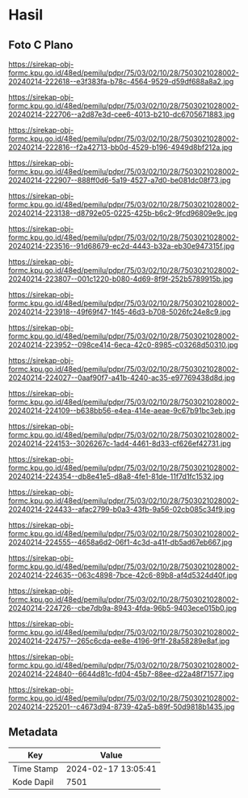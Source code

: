 # Hasil

## Foto C Plano

https://sirekap-obj-formc.kpu.go.id/48ed/pemilu/pdpr/75/03/02/10/28/7503021028002-20240214-222618--e3f383fa-b78c-4564-9529-d59df688a8a2.jpg

https://sirekap-obj-formc.kpu.go.id/48ed/pemilu/pdpr/75/03/02/10/28/7503021028002-20240214-222706--a2d87e3d-cee6-4013-b210-dc6705671883.jpg

https://sirekap-obj-formc.kpu.go.id/48ed/pemilu/pdpr/75/03/02/10/28/7503021028002-20240214-222816--f2a42713-bb0d-4529-b196-4949d8bf212a.jpg

https://sirekap-obj-formc.kpu.go.id/48ed/pemilu/pdpr/75/03/02/10/28/7503021028002-20240214-222907--888ff0d6-5a19-4527-a7d0-be081dc08f73.jpg

https://sirekap-obj-formc.kpu.go.id/48ed/pemilu/pdpr/75/03/02/10/28/7503021028002-20240214-223138--d8792e05-0225-425b-b6c2-9fcd96809e9c.jpg

https://sirekap-obj-formc.kpu.go.id/48ed/pemilu/pdpr/75/03/02/10/28/7503021028002-20240214-223516--91d68679-ec2d-4443-b32a-eb30e947315f.jpg

https://sirekap-obj-formc.kpu.go.id/48ed/pemilu/pdpr/75/03/02/10/28/7503021028002-20240214-223807--001c1220-b080-4d69-8f9f-252b5789915b.jpg

https://sirekap-obj-formc.kpu.go.id/48ed/pemilu/pdpr/75/03/02/10/28/7503021028002-20240214-223918--49f69f47-1f45-46d3-b708-5026fc24e8c9.jpg

https://sirekap-obj-formc.kpu.go.id/48ed/pemilu/pdpr/75/03/02/10/28/7503021028002-20240214-223952--098ce414-6eca-42c0-8985-c03268d50310.jpg

https://sirekap-obj-formc.kpu.go.id/48ed/pemilu/pdpr/75/03/02/10/28/7503021028002-20240214-224027--0aaf90f7-a41b-4240-ac35-e97769438d8d.jpg

https://sirekap-obj-formc.kpu.go.id/48ed/pemilu/pdpr/75/03/02/10/28/7503021028002-20240214-224109--b638bb56-e4ea-414e-aeae-9c67b91bc3eb.jpg

https://sirekap-obj-formc.kpu.go.id/48ed/pemilu/pdpr/75/03/02/10/28/7503021028002-20240214-224153--3026267c-1ad4-4461-8d33-cf626ef42731.jpg

https://sirekap-obj-formc.kpu.go.id/48ed/pemilu/pdpr/75/03/02/10/28/7503021028002-20240214-224354--db8e41e5-d8a8-4fe1-81de-11f7d1fc1532.jpg

https://sirekap-obj-formc.kpu.go.id/48ed/pemilu/pdpr/75/03/02/10/28/7503021028002-20240214-224433--afac2799-b0a3-43fb-9a56-02cb085c34f9.jpg

https://sirekap-obj-formc.kpu.go.id/48ed/pemilu/pdpr/75/03/02/10/28/7503021028002-20240214-224555--4658a6d2-06f1-4c3d-a41f-db5ad67eb667.jpg

https://sirekap-obj-formc.kpu.go.id/48ed/pemilu/pdpr/75/03/02/10/28/7503021028002-20240214-224635--063c4898-7bce-42c6-89b8-af4d5324d40f.jpg

https://sirekap-obj-formc.kpu.go.id/48ed/pemilu/pdpr/75/03/02/10/28/7503021028002-20240214-224726--cbe7db9a-8943-4fda-96b5-9403ece015b0.jpg

https://sirekap-obj-formc.kpu.go.id/48ed/pemilu/pdpr/75/03/02/10/28/7503021028002-20240214-224757--265c6cda-ee8e-4196-9f1f-28a58289e8af.jpg

https://sirekap-obj-formc.kpu.go.id/48ed/pemilu/pdpr/75/03/02/10/28/7503021028002-20240214-224840--6644d81c-fd04-45b7-88ee-d22a48f71577.jpg

https://sirekap-obj-formc.kpu.go.id/48ed/pemilu/pdpr/75/03/02/10/28/7503021028002-20240214-225201--c4673d94-8739-42a5-b89f-50d9818b1435.jpg


## Metadata

| Key        | Value               |
| ---------- | ------------------- |
| Time Stamp | 2024-02-17 13:05:41 |
| Kode Dapil | 7501                |



